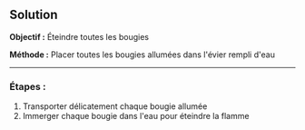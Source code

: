 ## Solution

**Objectif :** Éteindre toutes les bougies

**Méthode :** Placer toutes les bougies allumées dans l'évier rempli d'eau

---

### Étapes :
1. Transporter délicatement chaque bougie allumée
2. Immerger chaque bougie dans l'eau pour éteindre la flamme